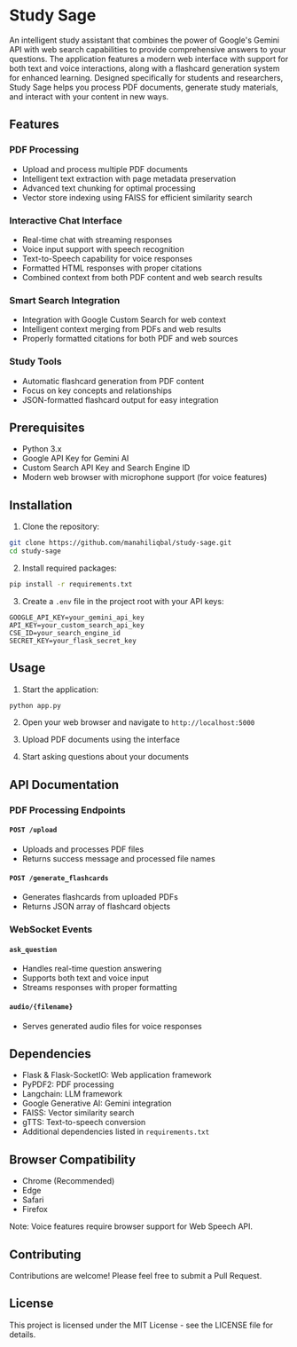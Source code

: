 # Study Sage

An intelligent study assistant that combines the power of Google's Gemini API with web search capabilities to provide comprehensive answers to your questions. The application features a modern web interface with support for both text and voice interactions, along with a flashcard generation system for enhanced learning. Designed specifically for students and researchers, Study Sage helps you process PDF documents, generate study materials, and interact with your content in new ways.

## Features

### PDF Processing
- Upload and process multiple PDF documents
- Intelligent text extraction with page metadata preservation
- Advanced text chunking for optimal processing
- Vector store indexing using FAISS for efficient similarity search

### Interactive Chat Interface
- Real-time chat with streaming responses
- Voice input support with speech recognition
- Text-to-Speech capability for voice responses
- Formatted HTML responses with proper citations
- Combined context from both PDF content and web search results

### Smart Search Integration
- Integration with Google Custom Search for web context
- Intelligent context merging from PDFs and web results
- Properly formatted citations for both PDF and web sources

### Study Tools
- Automatic flashcard generation from PDF content
- Focus on key concepts and relationships
- JSON-formatted flashcard output for easy integration

## Prerequisites

- Python 3.x
- Google API Key for Gemini AI
- Custom Search API Key and Search Engine ID
- Modern web browser with microphone support (for voice features)

## Installation

1. Clone the repository:
```bash
git clone https://github.com/manahiliqbal/study-sage.git
cd study-sage
```

2. Install required packages:
```bash
pip install -r requirements.txt
```

3. Create a `.env` file in the project root with your API keys:
```env
GOOGLE_API_KEY=your_gemini_api_key
API_KEY=your_custom_search_api_key
CSE_ID=your_search_engine_id
SECRET_KEY=your_flask_secret_key
```

## Usage

1. Start the application:
```bash
python app.py
```

2. Open your web browser and navigate to `http://localhost:5000`

3. Upload PDF documents using the interface

4. Start asking questions about your documents

## API Documentation

### PDF Processing Endpoints

#### `POST /upload`
- Uploads and processes PDF files
- Returns success message and processed file names

#### `POST /generate_flashcards`
- Generates flashcards from uploaded PDFs
- Returns JSON array of flashcard objects

### WebSocket Events

#### `ask_question`
- Handles real-time question answering
- Supports both text and voice input
- Streams responses with proper formatting

#### `audio/{filename}`
- Serves generated audio files for voice responses

## Dependencies

- Flask & Flask-SocketIO: Web application framework
- PyPDF2: PDF processing
- Langchain: LLM framework
- Google Generative AI: Gemini integration
- FAISS: Vector similarity search
- gTTS: Text-to-speech conversion
- Additional dependencies listed in `requirements.txt`

## Browser Compatibility

- Chrome (Recommended)
- Edge
- Safari
- Firefox

Note: Voice features require browser support for Web Speech API.

## Contributing

Contributions are welcome! Please feel free to submit a Pull Request.

## License

This project is licensed under the MIT License - see the LICENSE file for details.